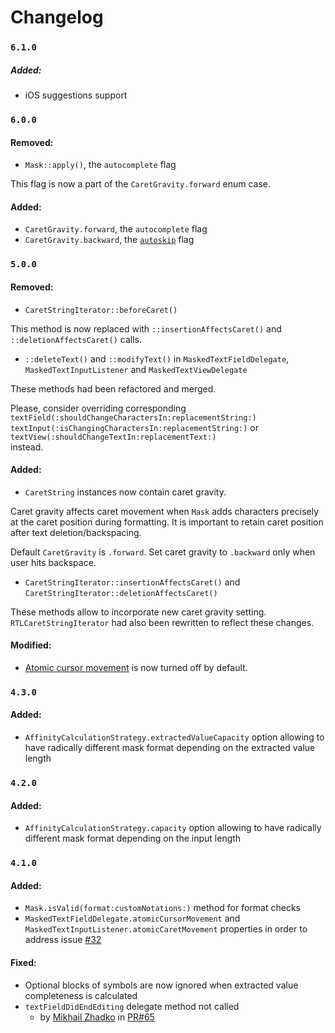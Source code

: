 # Changelog

### `6.1.0`

##### Added:

* iOS suggestions support

### `6.0.0`

#### Removed:

* `Mask::apply()`, the `autocomplete` flag

This flag is now a part of the `CaretGravity.forward` enum case.

#### Added:

* `CaretGravity.forward`, the `autocomplete` flag
* `CaretGravity.backward`, the [`autoskip`](https://github.com/RedMadRobot/input-mask-ios/wiki/0.-Mask#autoskip-flag) flag

### `5.0.0`

#### Removed:

* `CaretStringIterator::beforeCaret()`

This method is now replaced with `::insertionAffectsCaret()` and `::deletionAffectsCaret()` calls. 

* `::deleteText()` and `::modifyText()` in `MaskedTextFieldDelegate`, `MaskedTextInputListener` and `MaskedTextViewDelegate`

These methods had been refactored and merged.

Please, consider overriding corresponding  
`textField(:shouldChangeCharactersIn:replacementString:)`  
`textInput(:isChangingCharactersIn:replacementString:)` or  
`textView(:shouldChangeTextIn:replacementText:)`  
instead.

#### Added:

* `CaretString` instances now contain caret gravity.

Caret gravity affects caret movement when `Mask` adds characters precisely at the caret position during formatting. It is important to retain caret position after text deletion/backspacing.

Default `CaretGravity` is `.forward`. Set caret gravity to `.backward` only when user hits backspace.

* `CaretStringIterator::insertionAffectsCaret()` and `CaretStringIterator::deletionAffectsCaret()`

These methods allow to incorporate new caret gravity setting. `RTLCaretStringIterator` had also been rewritten to reflect these changes.

#### Modified:

* [Atomic cursor movement](https://github.com/RedMadRobot/input-mask-ios/wiki/2.-Text-Field-Listener#atomic-cursor-movement-an-ugly-workaround-property) is now turned off by default.

### `4.3.0`

#### Added:

* `AffinityCalculationStrategy.extractedValueCapacity` option allowing to have radically different mask format depending on the extracted value length

### `4.2.0`

#### Added:

* `AffinityCalculationStrategy.capacity` option allowing to have radically different mask format depending on the input length

### `4.1.0`

#### Added:

* `Mask.isValid(format:customNotations:)` method for format checks
* `MaskedTextFieldDelegate.atomicCursorMovement` and `MaskedTextInputListener.atomicCaretMovement` properties in order to address issue [#32](https://github.com/RedMadRobot/input-mask-ios/issues/32)

#### Fixed:

* Optional blocks of symbols are now ignored when extracted value completeness is calculated
* `textFieldDidEndEditing` delegate method not called
	* by [Mikhail Zhadko](https://github.com/while366) in [PR#65](https://github.com/RedMadRobot/input-mask-ios/pull/65)
